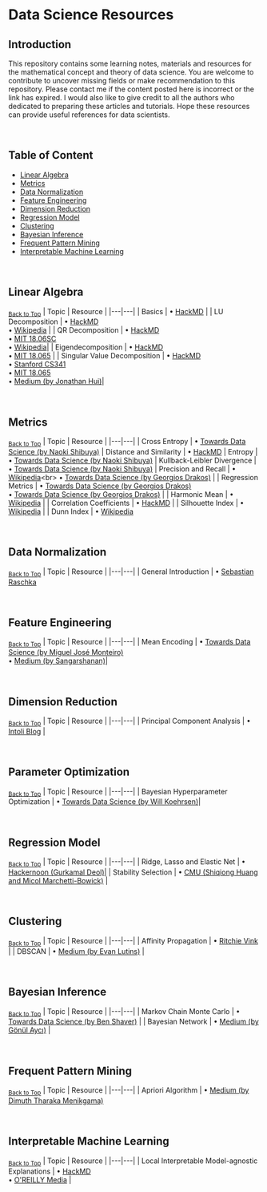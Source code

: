 # Data Science Resources

## Introduction
This repository contains some learning notes, materials and resources for the mathematical concept and theory of data science. You are welcome to contribute to uncover missing fields or make recommendation to this repository. Please contact me if the content posted here is incorrect or the link has expired. I would also like to give credit to all the authors who dedicated to preparing these articles and tutorials. Hope these resources can provide useful references for data scientists.

&nbsp;
## Table of Content
* [Linear Algebra](#linear-algebra)
* [Metrics](#metrics)
* [Data Normalization](#data-normalization)
* [Feature Engineering](#feature-engineering)
* [Dimension Reduction](#dimension-reduction)
* [Regression Model](#regression-model)
* [Clustering](#clustering)
* [Bayesian Inference](#bayesian-inference)
* [Frequent Pattern Mining](#frequent-pattern-mining)
* [Interpretable Machine Learning](#interpretable-machine-learning)

&nbsp;
## Linear Algebra
<sub>[Back to Top](#introduction)</sub>
| Topic | Resource |
|---|---|
| Basics | • [HackMD](https://hackmd.io/@Xg9_wrttQju8FXRCNT-Baw/SyVE8OeWr) |
| LU Decomposition | • [HackMD](https://hackmd.io/@Xg9_wrttQju8FXRCNT-Baw/ry4r-9eZB)<br> • [Wikipedia](https://en.wikipedia.org/wiki/LU_decomposition) |
| QR Decomposition | • [HackMD](https://hackmd.io/@Xg9_wrttQju8FXRCNT-Baw/ry4r-9eZB)<br> • [MIT 18.06SC](https://www.youtube.com/watch?v=TRktLuAktBQ&)<br> • [Wikipedia](https://en.wikipedia.org/wiki/QR_decomposition)|
| Eigendecomposition | • [HackMD](https://hackmd.io/@Xg9_wrttQju8FXRCNT-Baw/HJxf_9_bH)<br> • [MIT 18.065](https://www.youtube.com/watch?v=k095NdrHxY4) |
| Singular Value Decomposition | • [HackMD](https://hackmd.io/@Xg9_wrttQju8FXRCNT-Baw/HJxf_9_bH)<br> • [Stanford CS341](https://www.youtube.com/watch?v=P5mlg91as1c)<br> • [MIT 18.065](https://www.youtube.com/watch?v=rYz83XPxiZo)<br> • [Medium (by Jonathan Hui)](https://medium.com/@jonathan_hui/machine-learning-singular-value-decomposition-svd-principal-component-analysis-pca-1d45e885e491)|

&nbsp;
## Metrics
<sub>[Back to Top](#introduction)</sub>
| Topic | Resource |
|---|---| 
| Cross Entropy |  • [Towards Data Science (by Naoki Shibuya)](https://towardsdatascience.com/demystifying-cross-entropy-e80e3ad54a8)
| Distance and Similarity | • [HackMD](https://hackmd.io/@Xg9_wrttQju8FXRCNT-Baw/BkYRDtwR4)
| Entropy | • [Towards Data Science (by Naoki Shibuya)](https://towardsdatascience.com/demystifying-entropy-f2c3221e2550)
| Kullback-Leibler Divergence | • [Towards Data Science (by Naoki Shibuya)](https://towardsdatascience.com/demystifying-kl-divergence-7ebe4317ee68)
| Precision and Recall | • [Wikipedia](https://en.wikipedia.org/wiki/Precision_and_recall#Definition_(classification_context))<br> • [Towards Data Science (by Georgios Drakos)](https://towardsdatascience.com/how-to-select-the-right-evaluation-metric-for-machine-learning-models-part-3-classification-3eac420ec991) |
| Regression Metrics | • [Towards Data Science (by Georgios Drakos)](https://towardsdatascience.com/how-to-select-the-right-evaluation-metric-for-machine-learning-models-part-1-regrression-metrics-3606e25beae0)<br> • [Towards Data Science (by Georgios Drakos)](https://towardsdatascience.com/how-to-select-the-right-evaluation-metric-for-machine-learning-models-part-2-regression-metrics-d4a1a9ba3d74) |
| Harmonic Mean | • [Wikipedia](https://en.wikipedia.org/wiki/Harmonic_mean) |
| Correlation Coefficients | • [HackMD](https://hackmd.io/@Xg9_wrttQju8FXRCNT-Baw/HyHDRsUmB) |
| Silhouette Index | • [Wikipedia](https://en.wikipedia.org/wiki/Silhouette_(clustering)) |
| Dunn Index | • [Wikipedia](https://en.wikipedia.org/wiki/Dunn_index)

&nbsp;
## Data Normalization
<sub>[Back to Top](#introduction)</sub>
| Topic | Resource |
|---|---|
| General Introduction | • [Sebastian Raschka](http://sebastianraschka.com/Articles/2014_about_feature_scaling.html)

&nbsp;
## Feature Engineering
<sub>[Back to Top](#introduction)</sub>
| Topic | Resource |
|---|---|
| Mean Encoding | • [Towards Data Science (by Miguel José Monteiro)](https://towardsdatascience.com/why-you-should-try-mean-encoding-17057262cd0)<br> • [Medium (by Sangarshanan)](https://medium.com/datadriveninvestor/improve-your-classification-models-using-mean-target-encoding-a3d573df31e8)|

&nbsp;
## Dimension Reduction
<sub>[Back to Top](#introduction)</sub>
| Topic | Resource |
|---|---|
| Principal Component Analysis | • [Intoli Blog](https://intoli.com/blog/pca-and-svd/) |

&nbsp;
## Parameter Optimization
<sub>[Back to Top](#introduction)</sub>
| Topic | Resource |
|---|---|
| Bayesian Hyperparameter Optimization | • [Towards Data Science (by Will Koehrsen)](https://towardsdatascience.com/a-conceptual-explanation-of-bayesian-model-based-hyperparameter-optimization-for-machine-learning-b8172278050f)|

&nbsp;
## Regression Model
<sub>[Back to Top](#introduction)</sub>
| Topic | Resource |
|---|---|
| Ridge, Lasso and Elastic Net | • [Hackernoon (Gurkamal Deol)](https://hackernoon.com/an-introduction-to-ridge-lasso-and-elastic-net-regression-cca60b4b934f)|
| Stability Selection | • [CMU (Shiqiong Huang and Micol Marchetti-Bowick)](https://www.stat.cmu.edu/~ryantibs/journalclub/stability.pdf) |

&nbsp;
## Clustering
<sub>[Back to Top](#introduction)</sub>
| Topic | Resource |
|---|---|
| Affinity Propagation | • [Ritchie Vink](https://www.ritchievink.com/blog/2018/05/18/algorithm-breakdown-affinity-propagation/) |
| DBSCAN | • [Medium (by Evan Lutins)](https://medium.com/@elutins/dbscan-what-is-it-when-to-use-it-how-to-use-it-8bd506293818) |

&nbsp;
## Bayesian Inference
<sub>[Back to Top](#introduction)</sub>
| Topic | Resource |
|---|---|
| Markov Chain Monte Carlo | • [Towards Data Science (by Ben Shaver)](https://towardsdatascience.com/a-zero-math-introduction-to-markov-chain-monte-carlo-methods-dcba889e0c50) |
| Bayesian Network | • [Medium (by Gönül Aycı)](https://medium.com/@aycignl/bayesian-networks-bns-bc53b29c3f66) |

&nbsp;
## Frequent Pattern Mining
<sub>[Back to Top](#introduction)</sub>
| Topic | Resource |
|---|---|
| Apriori Algorithm | • [Medium (by Dimuth Tharaka Menikgama)](https://medium.com/@dimuthcse/apriori-algorithm-for-frequent-pattern-mining-7e8fb20b6aff)

&nbsp;
## Interpretable Machine Learning
<sub>[Back to Top](#introduction)</sub>
| Topic | Resource |
|---|---|
| Local Interpretable Model-agnostic Explanations | • [HackMD](https://hackmd.io/aK6eDLAbRPGnjqrhicBLSQ) <br> • [O'REILLY Media](https://www.oreilly.com/learning/introduction-to-local-interpretable-model-agnostic-explanations-lime) |
